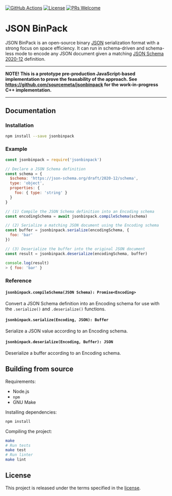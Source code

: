 [![GitHub Actions](https://github.com/jviotti/jsonbinpack/actions/workflows/nodejs.yml/badge.svg?branch=main)](https://github.com/jviotti/jsonbinpack/actions/workflows/nodejs.yml)
[![License](https://img.shields.io/badge/License-Apache%202.0-blue.svg)](https://opensource.org/licenses/Apache-2.0)
[![PRs Welcome](https://img.shields.io/badge/PRs-welcome-brightgreen.svg)](http://makeapullrequest.com)

JSON BinPack
============

JSON BinPack is an open-source binary [JSON](https://www.json.org)
serialization format with a strong focus on space efficiency. It can run in
schema-driven and schema-less mode to encode any JSON document given a matching
[JSON Schema 2020-12](http://json-schema.org) definition.

***

**NOTE! This is a prototype pre-production JavaScript-based implementation to prove the
feasability of the approach. See https://github.com/sourcemeta/jsonbinpack for the work-in-progress C++
implementation.**

***

Documentation
-------------

### Installation

```sh
npm install --save jsonbinpack
```

### Example

```javascript
const jsonbinpack = require('jsonbinpack')

// Declare a JSON Schema definition
const schema = {
  $schema: 'https://json-schema.org/draft/2020-12/schema',
  type: 'object',
  properties: {
    foo: { type: 'string' }
  }
}

// (1) Compile the JSON Schema definition into an Encoding schema
const encodingSchema = await jsonbinpack.compileSchema(schema)

// (2) Serialize a matching JSON document using the Encoding schema
const buffer = jsonbinpack.serialize(encodingSchema, {
  foo: 'bar'
})

// (3) Deserialize the buffer into the original JSON document
const result = jsonbinpack.deserialize(encodingSchema, buffer)

console.log(result)
> { foo: 'bar' }
```

### Reference

#### `jsonbinpack.compileSchema(JSON Schema): Promise<Encoding>`

Convert a JSON Schema definition into an Encoding schema for use with the
`.serialize()` and `.deserialize()` functions.

#### `jsonbinpack.serialize(Encoding, JSON): Buffer`

Serialize a JSON value according to an Encoding schema.

#### `jsonbinpack.deserialize(Encoding, Buffer): JSON`

Deserialize a buffer according to an Encoding schema.

Building from source
--------------------

Requirements:

- Node.js
- `npm`
- GNU Make

Installing dependencies:

```sh
npm install
```

Compiling the project:

```sh
make
# Run tests
make test
# Run linter
make lint
```

License
-------

This project is released under the terms specified in the
[license](https://github.com/jviotti/jsonbinpack/blob/main/LICENSE).
